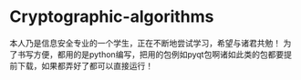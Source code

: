 # Cryptographic-algorithms
本人乃是信息安全专业的一个学生，正在不断地尝试学习，希望与诸君共勉！
为了书写方便，都用的是python编写，把用的包例如pyqt包啊诸如此类的包都要提前下载，如果都弄好了都可以直接运行！
